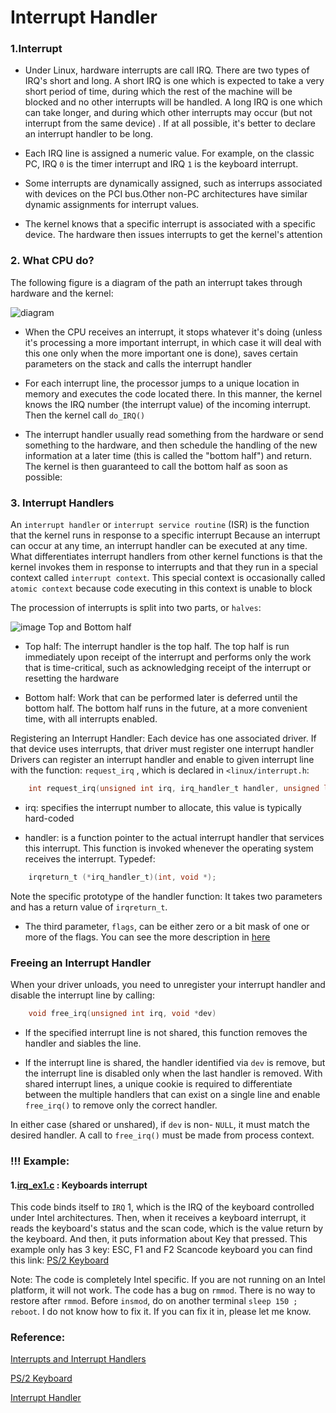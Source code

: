 # Interrupt Handler

### 1.Interrupt

* Under Linux, hardware interrupts are call IRQ. There are two types of IRQ's short and long.
A short IRQ is one which is expected to take a very short period of time, during which the rest
of the machine will be blocked and no other interrupts will be handled. A long IRQ is one which
can take longer, and during which other interrupts may occur (but not interrupt from the same device)
. If at all possible, it's better to declare an interrupt handler to be long.

* Each IRQ line is assigned a numeric value. For example, on the classic PC, IRQ `0` is the
timer interrupt and IRQ `1` is the keyboard interrupt.

* Some interrupts are dynamically assigned, such as interrups associated with devices on the
PCI bus.Other non-PC architectures have similar dynamic assignments for interrupt values.

* The kernel knows that a specific interrupt is associated with a specific device. The hardware
then issues interrupts to get the kernel's attention

### 2. What CPU do?

The following figure is a diagram of the path an interrupt takes through hardware and the kernel:

![diagram](https://notes.shichao.io/lkd/figure_7.1.png)

* When the CPU receives an interrupt, it stops whatever it's doing (unless it's processing a
more important interrupt, in which case it will deal with this one only when the more
important one is done), saves certain parameters on the stack and calls the interrupt handler

* For each interrupt line, the processor jumps to a unique location in memory
and executes the code located there. In this manner, the kernel knows the IRQ number
(the interrupt value) of the incoming interrupt. Then the kernel call `do_IRQ()`

* The interrupt handler usually read something from the hardware or send something to
the hardware, and then schedule the handling of the new information at a later time
(this is called the "bottom half") and return. The kernel is then guaranteed to
call the bottom half as soon as possible:

### 3. Interrupt Handlers

An `interrupt handler` or `interrupt service routine` (ISR) is the function that the kernel runs in response to a specific interrupt
Because an interrupt can occur at any time, an interrupt handler can be executed at any time. What differentiates interrupt
handlers from other kernel functions is that the kernel invokes them in response to interrupts and that they run in a special
context called `interrupt context`. This special context is occasionally called `atomic context` because code executing in this context is unable to block

The procession of interrupts is split into two parts, or `halves`:

![image Top and Bottom half](https://www.ibm.com/developerworks/linux/library/l-tasklets/figure1.gif)

* Top half: The interrupt handler is the top half. The top half is run immediately upon receipt of the interrupt and
performs only the work that is time-critical, such as acknowledging receipt of the interrupt or resetting the hardware

* Bottom half: Work that can be performed later is deferred until the bottom half. The bottom half runs in the future, at a more convenient time, with all interrupts enabled.

Registering an Interrupt Handler: Each device has one associated driver. If that device uses interrupts, that driver must register one interrupt handler
Drivers can register an interrupt handler and enable to given interrupt line with the function: `request_irq`
, which is declared in `<linux/interrupt.h`:

```c
	int request_irq(unsigned int irq, irq_handler_t handler, unsigned long flags, const char *name, void *dev)
```

* irq: specifies the interrupt number to allocate, this value is typically hard-coded

* handler: is a function pointer to the actual interrupt handler that services this interrupt. This
function is invoked whenever the operating system receives the interrupt. Typedef:

```c
	irqreturn_t (*irq_handler_t)(int, void *);
```
Note the specific prototype of the handler function: It takes two parameters and has a return value of `irqreturn_t`.

* The third parameter, `flags`, can be either zero or a bit mask of one or more of the flags. You can see the more description in
[here](https://www.fsl.cs.sunysb.edu/kernel-api/re667.html)

### Freeing an Interrupt Handler

When your driver unloads, you need to unregister your interrupt handler and disable the interrupt line by calling:

```c
	void free_irq(unsigned int irq, void *dev)
```
* If the specified interrupt line is not shared, this function removes the handler and siables the line.

* If the interrupt line is shared, the handler identified via `dev` is remove, but the interrupt line is disabled
only when the last handler is removed. With shared interrupt lines, a unique cookie is required to differentiate
between the multiple handlers that can exist on a single line and enable `free_irq()` to remove only the correct handler.

In either case (shared or unshared), if `dev` is non- `NULL`, it must match the desired handler. A call to `free_irq()` must be made from process context.

### !!! Example:

#### 1.[irq_ex1.c](https://github.com/danghai/Kernel/blob/master/irq_handler/irq_ex1.c) : Keyboards interrupt

This code binds itself to `IRQ` 1, which is the IRQ of the keyboard controlled under Intel architectures. Then,
when it receives a keyboard interrupt, it reads the keyboard's status and the scan code, which is the value return
by the keyboard. And then, it puts information about Key that pressed. This example only has 3 key: ESC, F1 and F2
Scancode keyboard you can find this link: [PS/2 Keyboard](http://wiki.osdev.org/PS/2_Keyboard)

Note: The code is completely Intel specific. If you are not running on an Intel platform, it will not work. The code
has a bug on `rmmod`. There is no way to restore after `rmmod`. Before `insmod`, do on another terminal `sleep 150 ; reboot`.
I do not know how to fix it. If you can fix it in, please let me know.   

### Reference:

[Interrupts and Interrupt Handlers](https://notes.shichao.io/lkd/ch7/)

[PS/2 Keyboard](http://wiki.osdev.org/PS/2_Keyboard)

[Interrupt Handler](http://www.tldp.org/LDP/lkmpg/2.4/html/x1210.html)
